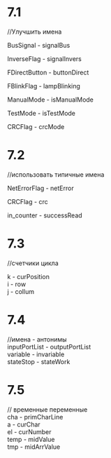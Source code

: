 # 7.1     
//Улучшить имена  

BusSignal - signalBus  

InverseFlag - signalInvers  

FDirectButton - buttonDirect  

FBlinkFlag - lampBlinking  

ManualMode - isManualMode

TestMode - isTestMode

CRCFlag - crcMode

# 7.2  
//использовать типичные имена  

NetErrorFlag - netError      

CRCFlag - crc  

in_counter - successRead  
 
# 7.3  
//счетчики цикла  

k - curPosition  
i - row  
j - collum  

# 7.4  
//имена - антонимы  
 inputPortList - outputPortList    
 variable - invariable  
 stateStop - stateWork  

 # 7.5  
 // временные переменные  
 cha -  primCharLine    
 a   - curChar  
 el  - сurNumber  
 temp - midValue  
 tmp -  midArrValue  
 
 
 
 
